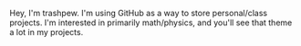 Hey, I'm trashpew.
I'm using GitHub as a way to store personal/class projects.
I'm interested in primarily math/physics, and you'll see that theme a lot in my projects.
